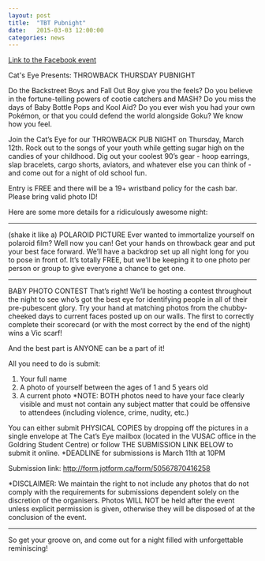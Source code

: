 ```yaml
---
layout: post
title:  "TBT Pubnight"
date:   2015-03-03 12:00:00
categories: news
---
```


<a href="https://www.facebook.com/events/1404010673241901">Link to the Facebook event</a>

Cat's Eye Presents: THROWBACK THURSDAY PUBNIGHT

Do the Backstreet Boys and Fall Out Boy give you the feels? Do you believe in the fortune-telling powers of cootie catchers and MASH? Do you miss the days of Baby Bottle Pops and Kool Aid? Do you ever wish you had your own Pokémon, or that you could defend the world alongside Goku? We know how you feel.

Join the Cat’s Eye for our THROWBACK PUB NIGHT on Thursday, March 12th. Rock out to the songs of your youth while getting sugar high on the candies of your childhood. Dig out your coolest 90’s gear - hoop earrings, slap bracelets, cargo shorts, aviators, and whatever else you can think of - and come out for a night of old school fun. 

Entry is FREE and there will be a 19+ wristband policy for the cash bar. Please bring valid photo ID!

Here are some more details for a ridiculously awesome night:

- - -

(shake it like a) POLAROID PICTURE
Ever wanted to immortalize yourself on polaroid film? Well now you can!
Get your hands on throwback gear and put your best face forward. We’ll have a backdrop set up all night long for you to pose in front of. It’s totally FREE, but we’ll be keeping it to one photo per person or group to give everyone a chance to get one.

- - -

BABY PHOTO CONTEST
That’s right! We’ll be hosting a contest throughout the night to see who’s got the best eye for identifying people in all of their pre-pubescent glory. 
Try your hand at matching photos from the chubby-cheeked days to current faces posted up on our walls. The first to correctly complete their scorecard (or with the most correct by the end of the night) wins a Vic scarf!

And the best part is ANYONE can be a part of it!

All you need to do is submit:
1) Your full name
2) A photo of yourself between the ages of 1 and 5 years old
3) A current photo
*NOTE: BOTH photos need to have your face clearly visible and must not contain any subject matter that could be offensive to attendees (including violence, crime, nudity, etc.)

You can either submit PHYSICAL COPIES by dropping off the pictures in a single envelope at The Cat’s Eye mailbox (located in the VUSAC office in the Goldring Student Centre) or follow THE SUBMISSION LINK BELOW to submit it online.
*DEADLINE for submissions is March 11th at 10PM

Submission link: http://form.jotform.ca/form/50567870416258

*DISCLAIMER: We maintain the right to not include any photos that do not comply with the requirements for submissions dependent solely on the discretion of the organisers. Photos WILL NOT be held after the event unless explicit permission is given, otherwise they will be disposed of at the conclusion of the event.

- - -

So get your groove on, and come out for a night filled with unforgettable reminiscing!